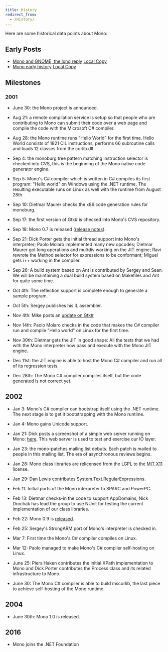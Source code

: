 ```yaml
---
title: History
redirect_from:
  - /History/
---
```


Here are some historical data points about Mono:

## Early Posts

-   [Mono and GNOME, the long reply](http://mail.gnome.org/archives/gnome-hackers/2002-February/msg00031.html) [Local Copy](/archived/mailpostlongreply)
-   [Mono early history](https://lists.dot.net/pipermail/mono-list/2003-October/016345.html) [Local Copy](/archived/mailpostearlystory)

## Milestones

### 2001

-   June 30: the Mono project is announced.

-   Aug 21: a remote compilation service is setup so that people who are contributing to Mono can submit their code over a web page and compile the code with the Microsoft C# compiler.

-   Aug 28: the Mono runtime runs "Hello World" for the first time. Hello World consists of 1821 CIL instructions, performs 66 subroutine calls and loads 12 classes from the corlib.dll

-   Sep 4: the monoburg tree pattern matching instruction selector is checked into CVS, this is the beginning of the Mono native code generator engine.

-   Sep 5: Mono's C# compiler which is written in C# compiles its first program: "Hello world" on Windows using the .NET runtime. The resulting executable runs on Linux as well with the runtime from August 28th.

-   Sep 10: Dietmar Maurer checks the x86 code generation rules for monoburg.

-   Sep 17: the first version of Gtk# is checked into Mono's CVS repository.

-   Sep 18: Mono 0.7 is released ([release notes](http://www.go-mono.com/archive/mono-0.7)).

-   Sep 21: Dick Porter gets the initial thread support into Mono's interpreter; Paolo Molaro implemented many new opcodes; Dietmar Maurer got long operations and mul/div working on the JIT engine; Ravi rewrote the Method selector for expressions to be conformant; Miguel gets i++ working in the compiler.

-   Sep 26: A build system based on Ant is contributed by Sergey and Sean. We will be maintaining a dual build system based on Makefiles and Ant for quite some time.

-   Oct 4th: The reflection support is complete enough to generate a sample program.

-   Oct 5th: Sergey publishes his IL assembler.

-   Nov 4th: Mike posts an [update on Gtk#](https://lists.dot.net/pipermail/gtk-sharp-list/2001-November/000017.html)

-   Nov 14th: Paolo Molaro checks in the code that makes the C# compiler run and compile "Hello world" on Linux for the first time.

-   Nov 30th: Dietmar gets the JIT in good shape: All the tests that we had with the Mono interpreter now pass and execute with the Mono JIT engine.

-   Dec 11st: the JIT engine is able to host the Mono C# compiler and run all of its regression tests.

-   Dec 28th: The Mono C# compiler compiles itself, but the code generated is not correct yet.

## 2002

-   Jan 3: Mono's C# compiler can bootstrap itself using the .NET runtime. The next stage is to get it bootstrapping with the Mono runtime.

-   Jan 4: Mono gains Unicode support.

-   Jan 21: Dick posts a screenshot of a simple web server running on Mono: [here](http://primates.ximian.com/~miguel/dick-mis-server.png). This web server is used to test and exercise our IO layer.

-   Jan 23: the mono-patches mailing list debuts. Each patch is mailed to people in this mailing list. The era of asynchronous reviews begins.

-   Jan 28: Mono class libraries are relicensed from the LGPL to the [MIT X11](http://www.opensource.org/licenses/mit-license.html) license.

-   Jan 29: Dan Lewis contributes System.Text.RegularExpressions.

-   Feb 11: Initial ports of the Mono interpreter to SPARC and PowerPC.

-   Feb 13: Dietmar checks-in the code to support AppDomains, Nick Drochak has lead the group to use NUnit for testing the current implementation of our class libraries.

-   Feb 22: Mono 0.9 is [released](http://www.go-mono.com/archive/mono-0.9).

-   Feb 25: Sergey's StrongARM port of Mono's interpreter is checked in.

-   Mar 7: First time the Mono's C# compiler compiles on Linux.

-   Mar 12: Paolo managed to make Mono's C# compiler self-hosting on Linux.

-   June 25: Piers Haken contributes the initial XPath implementation to Mono and Dick Porter contributes the Process class and its related infrastructure to Mono.

-   June 30: The Mono C# compiler is able to build mscorlib, the last piece to achieve self-hosting of the Mono runtime.

## 2004

-   June 30th: Mono 1.0 is released.

## 2016

-   Mono joins the .NET Foundation
